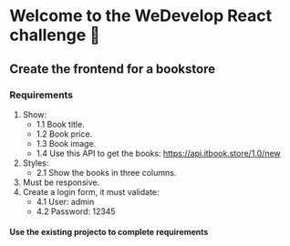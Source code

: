 # Welcome to the WeDevelop React challenge 🚀

## Create the frontend for a bookstore

### Requirements 

1. Show:
    * 1.1 Book title. 
    * 1.2 Book price.
    * 1.3 Book image.
    * 1.4 Use this API to get the books: https://api.itbook.store/1.0/new
2. Styles:
    * 2.1 Show the books in three columns.
3. Must be responsive. 
4. Create a login form, it must validate:
    * 4.1 User: admin
    * 4.2 Password: 12345

#### Use the existing projecto to complete requirements 